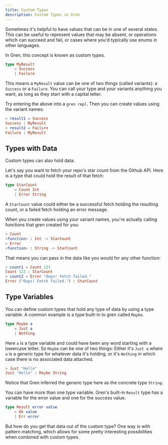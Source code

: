 ```yaml
---
title: Custom Types
description: Custom Types in Gren
---
```


Sometimes it's helpful to have values that can be in one of several states. This can be useful to represent values that may be absent, or operations which can succeed and fail, or cases where you'd typically use enums in other languages.

In Gren, this concept is known as custom types.

```elm
type MyResult
    = Success
    | Failure
```

This means a `MyResult` value can be one of two things (called variants): a `Success` or a `Failure`.
You can call your type and your variants anything you want, as long as they start with a capital letter.

Try entering the above into a `gren repl`.
Then you can create values using the variant names:

```elm frame=terminal
> result1 = Success
Success : MyResult
> result2 = Failure
Failure : MyResult
```

## Types with Data

Custom types can also hold data.

Let's say you want to fetch your repo's star count from the Github API.
Here is a type that could hold the result of that fetch:

```elm
type StarCount
    = Count Int
    | Error String
```

A `StarCount` value could either be a successful fetch holding the resulting count, or a failed fetch holding an error message.

When you create values using your variant names, you're actually calling functions that gren created for you:

```elm frame=terminal
> Count
<function> : Int -> StarCount
> Error
<function> : String -> StarCount
```

That means you can pass in the data like you would for any other function:

```elm frame=terminal
> count1 = Count 123
Count 123 : StarCount
> count2 = Error "Oops! Fetch failed."
Error ("Oops! Fetch failed.") : StarCount
```

## Type Variables

You can define custom types that hold any type of data by using a type variable.
A common example is a type built-in to gren called `Maybe`.

```elm
type Maybe a
    = Just a
    | Nothing
```

Here `a` is a type variable and could have been any word starting with a lowercase letter.
So `Maybe` can be one of two things: Either it's `Just a` where `a` is a generic type for whatever data it's holding, or it's `Nothing` in which case there is no associated data attached.

```elm frame=terminal
> Just "Hello"
Just "Hello" : Maybe String
```

Notice that Gren inferred the generic type here as the concrete type `String`.

You can have more than one type variable.
Gren's built-in `Result` type has a variable for the error value and one for the success value.

```elm
type Result error value
    = Ok value
    | Err error
```

But how do you get that data out of the custom type?
One way is with pattern matching, which allows for some pretty interesting possibilities when combined with custom types.

